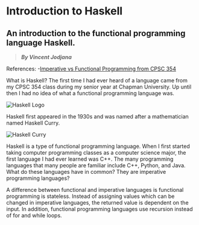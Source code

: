 # Introduction to Haskell
## An introduction to the functional programming language Haskell.
> __*By Vincent Jodjana*__

References:
-[Imperative vs Functional Programming from CPSC 354](https://hackmd.io/@alexhkurz/SJKWvna6U)

What is Haskell? The first time I had ever heard of a language came from my CPSC 354 class during my
senior year at Chapman University. Up until then I had no idea of what a functional programming language
was.

![Haskell Logo](https://qualityassignmenthelp.com///wp-content/uploads/2016/11/haskell-logo.jpg)

Haskell first appeared in the 1930s and was named after a mathematician named Haskell Curry.

![Haskell Curry](https://upload.wikimedia.org/wikipedia/commons/8/86/HaskellBCurry.jpg)

Haskell is a type of functional programming language. When I first started taking computer programming 
classes as a computer science major, the first language I had ever learned was C++. The many programming
languages that many people are familiar include C++, Python, and Java. What do these languages have in 
common? They are imperative programming languages? 

A difference between functional and imperative languages is functional programming is stateless. Instead
of assigning values which can be changed in imperative languages, the returned value is dependent on the
input. In addition, functional programming languages use recursion instead of for and while loops. 


